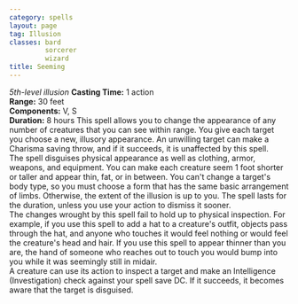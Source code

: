 ```yaml
---
category: spells
layout: page
tag: Illusion
classes: bard
         sorcerer
         wizard
title: Seeming 
---
```

_5th-level illusion_ 
**Casting Time:** 1 action    
**Range:** 30 feet    
**Components:** V, S    
**Duration:** 8 hours 
This spell allows you to change the appearance of any number of creatures that you can see within range. You give each target you choose a new, illusory appearance. An unwilling target can make a Charisma saving throw, and if it succeeds, it is unaffected by this spell.    
The spell disguises physical appearance as well as clothing, armor, weapons, and equipment. You can make each creature seem 1 foot shorter or taller and appear thin, fat, or in between. You can't change a target's body type, so you must choose a form that has the same basic arrangement of limbs. Otherwise, the extent of the illusion is up to you. The spell lasts for the duration, unless you use your action to dismiss it sooner.    
The changes wrought by this spell fail to hold up to physical inspection. For example, if you use this spell to add a hat to a creature's outfit, objects pass through the hat, and anyone who touches it would feel nothing or would feel the creature's head and hair. If you use this spell to appear thinner than you are, the hand of someone who reaches out to touch you would bump into you while it was seemingly still in midair.    
A creature can use its action to inspect a target and make an Intelligence (Investigation) check against your spell save DC. If it succeeds, it becomes aware that the target is disguised. 